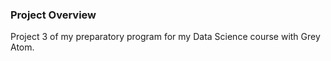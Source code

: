 ### Project Overview

 Project 3 of my preparatory program for my Data Science course with Grey Atom.


